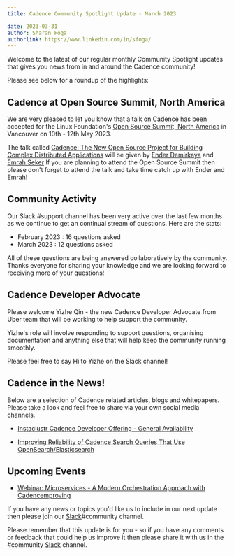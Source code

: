 ```yaml
---
title: Cadence Community Spotlight Update - March 2023

date: 2023-03-31
author: Sharan Foga
authorlink: https://www.linkedin.com/in/sfoga/
---
```

Welcome to the latest of our regular monthly Community Spotlight updates that gives you news from in and around the Cadence community!

Please see below for a roundup of the highlights:

## Cadence at Open Source Summit, North America ##
We are very pleased to let you know that a talk on Cadence has been accepted for the Linux Foundation's [Open Source Summit, North America](https://events.linuxfoundation.org/open-source-summit-north-america/) in Vancouver on 10th - 12th May 2023.

The talk called [Cadence: The New Open Source Project for Building Complex Distributed Applications](https://ossna2023.sched.com/event/1K5B1) will be given by [Ender Demirkaya](https://www.linkedin.com/in/enderdemirkaya/) and [Emrah Seker](https://www.linkedin.com/in/emrahseker/) If you are planning to attend the Open Source Summit then please don't forget to attend the talk and take time catch up with Ender and Emrah!

## Community Activity ##
Our Slack #support channel has been very active over the last few months as we continue to get an continual stream of questions. Here are the stats:

- February 2023 : 16 questions asked
- March 2023 : 12 questions asked

All of these questions are being answered collaboratively by the community. Thanks everyone for sharing your knowledge and we are looking forward to receiving more of your questions!

## Cadence Developer Advocate ##
Please welcome Yizhe Qin - the new Cadence Developer Advocate from Uber team that will be working to help support the community.

Yizhe's role will involve responding to support questions, organising documentation and anything else that will help keep the community running smoothly.

Please feel free to say Hi to Yizhe on the Slack channel!

## Cadence in the News!

Below are a selection of Cadence related articles, blogs and whitepapers. Please take a look and feel free to share via your own social media channels.

- [Instaclustr Cadence Developer Offering - General Availability](https://www.instaclustr.com/blog/instaclustr-cadence-workflow-developer/)

- [Improving Reliability of Cadence Search Queries That Use OpenSearch/Elasticsearch](https://www.instaclustr.com/blog/improving-the-reliability-of-cadence-search-queries/)

## Upcoming Events

- [Webinar: Microservices - A Modern Orchestration Approach with Cadencemproving](https://netapp.zoom.us/webinar/register/WN__5fuwxmNQuWeZ6DiI5wUqg)

If you have any news or topics you'd like us to include in our next update then please join our [Slack](http://t.uber.com/cadence-slack)#community channel.

Please remember that this update is for you - so if you have any comments or feedback that could help us improve it then please share it with us in the #community [Slack](http://t.uber.com/cadence-slack) channel.
